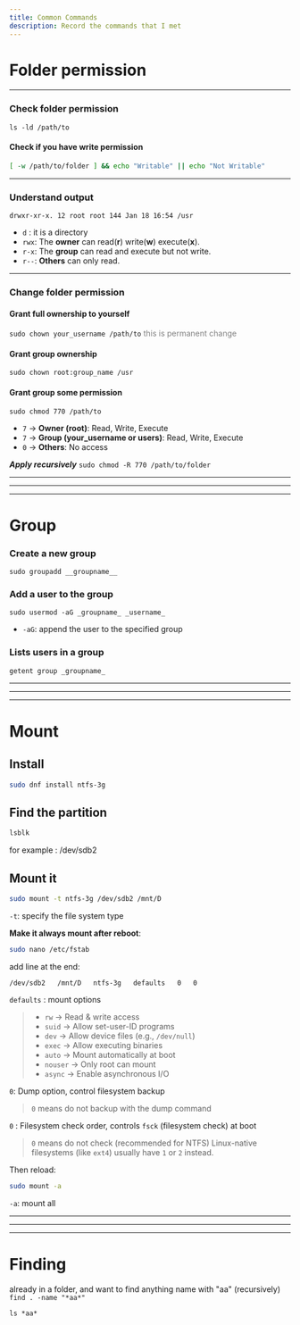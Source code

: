 ```yaml
---
title: Common Commands
description: Record the commands that I met
---
```

# Folder permission
---
### Check folder permission
`ls -ld /path/to`
####  Check if you have write permission
````bash
[ -w /path/to/folder ] && echo "Writable" || echo "Not Writable"
````

---
### Understand output
`drwxr-xr-x. 12 root root 144 Jan 18 16:54 /usr`
* `d` : it is a directory
* `rwx`: The **owner** can read(**r**) write(**w**) execute(**x**).
* `r-x`: The **group** can read and execute but not write.
* `r--`: **Others** can only read.

---
### Change folder permission
#### Grant full ownership to yourself
`sudo chown your_username /path/to`
<span style="color: grey;">this is permanent change</span>
#### Grant group ownership
`sudo chown root:group_name /usr`

#### Grant group some permission
`sudo chmod 770 /path/to`
- `7` → **Owner (root)**: Read, Write, Execute
- `7` → **Group (your_username or users)**: Read, Write, Execute
- `0` → **Others**: No access

***Apply recursively***
`sudo chmod -R 770 /path/to/folder`


---
---
---
# Group
### Create a new group
`sudo groupadd __groupname__`

### Add a user to the group
`sudo usermod -aG _groupname_ _username_`
* `-aG`: append the user to the specified group

###  Lists users in a group
`getent group _groupname_`


---
---
---
# Mount
## Install 

```sh
sudo dnf install ntfs-3g
```

## Find the partition
```sh
lsblk
```

for example : /dev/sdb2

## Mount it 

```sh
sudo mount -t ntfs-3g /dev/sdb2 /mnt/D
```
`-t`: specify the file system type

**Make it always mount after reboot**:
```sh
sudo nano /etc/fstab
```
add line at the end: 
```
/dev/sdb2   /mnt/D   ntfs-3g   defaults   0   0
```
`defaults` : mount options
>- `rw` → Read & write access
>- `suid` → Allow set-user-ID programs
>- `dev` → Allow device files (e.g., `/dev/null`)
>- `exec` → Allow executing binaries
>- `auto` → Mount automatically at boot
>- `nouser` → Only root can mount
>- `async` → Enable asynchronous I/O


`0`:  Dump option, control filesystem backup 
> `0` means do not backup with the dump command

`0` : Filesystem check order,  controls `fsck` (filesystem check) at boot
>`0` means do not check (recommended for NTFS)
>Linux-native filesystems (like `ext4`) usually have `1` or `2` instead.

Then reload:
```sh
sudo mount -a
```
`-a`: mount all



---
---
---

# Finding

already in a folder, and want to find anything name with "aa" (recursively)
`find . -name "*aa*"`

`ls *aa*`